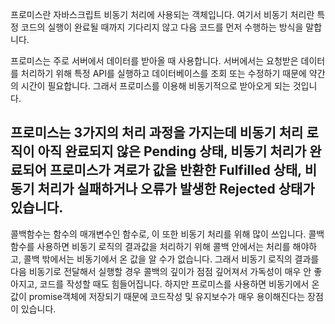 프로미스란 자바스크립트 비동기 처리에 사용되는 객체입니다. 여기서 비동기 처리란 특정 코드의 실행이 완료될 때까지
기다리지 않고 다음 코드를 먼저 수행하는 방식을 말합니다.

프로미스는 주로 서버에서 데이터를 받아올 때 사용합니다. 서버에서는 요청받은 데이터를 처리하기 위해 특정
API를 실행하고 데이터베이스를 조회 또는 수정하기 때문에 약간의 시간이 필요합니다. 그래서 프로미스를 이용해
비동기적으로 받아오게 되는 것입니다.

프로미스는 3가지의 처리 과정을 가지는데
비동기 처리 로직이 아직 완료되지 않은 Pending 상태,
비동기 처리가 완료되어 프로미스가 겨로가 값을 반환한 Fulfilled 상태,
비동기 처리가 실패하거나 오류가 발생한 Rejected 상태가 있습니다.
-----
콜백함수는 함수의 매개변수인 함수로, 이 또한 비동기 처리를 위해 많이 쓰입니다.
콜백함수를 사용하면 비동기 로직의 결과값을 처리하기 위해 콜백 안에서는 처리를 해야하고, 콜백 밖에서는 비동기에서
온 값을 알 수가 없습니다. 그래서 비동기 로직의 결과를 다음 비동기로 전달해서 실행할 경우 콜백의 깊이가 점점 깊어져서
가독성이 매우 안 좋아지고, 코드를 작성할 때도 힘들어집니다.
하지만 프로미스를 사용하면 비동기에서 온 값이 promise객체에 저장되기 때문에 코드작성 및
유지보수가 매우 용이해진다는 장점이 있습니다.
